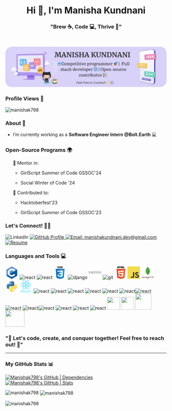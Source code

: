
<h1 align="center" color="black">Hi 👋, I'm Manisha Kundnani</h1>
<h3 align="center"> "Brew ☕️, Code 💻, Thrive 🚀"</h3>
<br>
<p aling="center"> <img src="./github-bannerman-modified.png" alt="banner-image"> </p>

<h3 align="left">Profile Views &#128064</h3>
 <img src="https://komarev.com/ghpvc/?username=manishak798&label=Profile%20views&color=CDB699&style=flat" alt="manishak798" /> 
<h3 align="left">About &#128173</h3>

- I’m currently working as a **Software Engineer Intern @Bolt.Earth** 💻


<h3 align="left">Open-Source Programs 🌍</h3> 
<ul>
 🌱 Mentor in:
 
- GirlScript Summer of Code GSSOC'24
  
- Social Winter of Code '24

🌟 Contributed to:

- Hacktoberfest'23 

- GirlScript Summer of Code GSSOC'23


</ul>

<h3 align="left">Let's Connect! 🤝🏻</h3>
 <p>
 
 <a href="https://www.linkedin.com/in/manisha-kundnani/" style=text-decoration:none>
 <img src="https://img.shields.io/badge/LinkedIn-Manisha Kundnani-89CFF0?style=flat&logo=linkedin" alt="LinkedIn" />
 </a>

<a href="https://github.com/manishak798" text-decoration="none" >
 <img src="https://img.shields.io/badge/GitHub-manishak798-ECECEC?style=flat&logo=github" alt="GitHub Profile" />
</a>

<a href="mailto:manishakundnani.dev@gmail.com">
<img src="https://img.shields.io/badge/Email-FFCCCB?style=flat&logo=gmail" alt="Email: manishakundnani.dev@gmail.com" /> 
</a>

<a href="">
    <img src="https://img.shields.io/badge/Resume-4285F4?style=flat&logo=google-drive&logoColor=white" alt="Resume" />
</a>

</p>

 
<h3 align="left">Languages and Tools &#128187</h3>
<p align="left"> <img src="https://raw.githubusercontent.com/devicons/devicon/master/icons/c/c-original.svg" alt="c" width="40" height="40"/> <img src="https://cdn.jsdelivr.net/gh/devicons/devicon@latest/icons/cplusplus/cplusplus-original.svg" alt="react" width="40" height="40" /> <img src="https://cdn.jsdelivr.net/gh/devicons/devicon@latest/icons/nextjs/nextjs-original-wordmark.svg" alt="react" width="40" height="40"  /> <img src="https://raw.githubusercontent.com/devicons/devicon/master/icons/css3/css3-original-wordmark.svg" alt="css3" width="40" height="40"/> <img src="https://cdn.worldvectorlogo.com/logos/django.svg" alt="django" width="40" height="40"/>  <img src="https://raw.githubusercontent.com/devicons/devicon/master/icons/express/express-original-wordmark.svg" alt="express" width="40" height="40"/>  <img src="https://www.vectorlogo.zone/logos/git-scm/git-scm-icon.svg" alt="git" width="40" height="40"/> <img src="https://raw.githubusercontent.com/devicons/devicon/master/icons/html5/html5-original-wordmark.svg" alt="html5" width="40" height="40"/><img src="https://raw.githubusercontent.com/devicons/devicon/master/icons/javascript/javascript-original.svg" alt="javascript" width="40" height="40"/> <img src="https://raw.githubusercontent.com/devicons/devicon/master/icons/mongodb/mongodb-original-wordmark.svg" alt="mongodb" width="40" height="40"/> <img src="https://raw.githubusercontent.com/devicons/devicon/master/icons/python/python-original.svg" alt="python" width="40" height="40"/> <img src="https://raw.githubusercontent.com/devicons/devicon/master/icons/react/react-original-wordmark.svg" alt="react" width="40" height="40"/>  <img src="https://cdn.jsdelivr.net/gh/devicons/devicon@latest/icons/postgresql/postgresql-original-wordmark.svg" alt="react" width="40" height="40" /> <img src="https://cdn.jsdelivr.net/gh/devicons/devicon@latest/icons/svelte/svelte-original.svg" alt="react" width="40" height="40" /> <img src="https://cdn.jsdelivr.net/gh/devicons/devicon@latest/icons/azuresqldatabase/azuresqldatabase-original.svg" alt="react" width="40" height="40" /> <img src="https://cdn.jsdelivr.net/gh/devicons/devicon@latest/icons/bootstrap/bootstrap-original.svg" alt="react" width="40" height="40" /> <img src="https://cdn.jsdelivr.net/gh/devicons/devicon@latest/icons/go/go-original.svg" alt="react" width="40" height="40" /> <img src="https://cdn.jsdelivr.net/gh/devicons/devicon@latest/icons/redux/redux-original.svg" alt="react" width="40" height="40" /><img src="https://cdn.jsdelivr.net/gh/devicons/devicon@latest/icons/firebase/firebase-original.svg" alt="react" width="40" height="40"  /> <img src="https://cdn.jsdelivr.net/gh/devicons/devicon@latest/icons/tailwindcss/tailwindcss-original.svg" alt="react" width="40" height="40"  /> <img src="https://cdn.jsdelivr.net/gh/devicons/devicon@latest/icons/nodejs/nodejs-original-wordmark.svg" alt="react" width="40" height="40"  /><img src="https://cdn.jsdelivr.net/gh/devicons/devicon@latest/icons/vitejs/vitejs-original.svg"  alt="react" width="40" height="40"/> <img src="https://cdn.jsdelivr.net/gh/devicons/devicon@latest/icons/githubactions/githubactions-original.svg"  alt="react" width="40" height="40" /> <img src="https://cdn.jsdelivr.net/gh/devicons/devicon@latest/icons/typescript/typescript-original.svg"  alt="react" width="40" height="40" /> <img src="https://cdn.jsdelivr.net/gh/devicons/devicon@latest/icons/java/java-original.svg" alt="react" width="40" height="40" />  <img src="https://cdn.jsdelivr.net/gh/devicons/devicon@latest/icons/amazonwebservices/amazonwebservices-original-wordmark.svg"  width="40" height="40" /> <img src="https://cdn.jsdelivr.net/gh/devicons/devicon@latest/icons/redis/redis-original.svg" width="40" height="40" />  <img src="https://cdn.jsdelivr.net/gh/devicons/devicon@latest/icons/apachekafka/apachekafka-original-wordmark.svg" width="50" height="50" />  <img src="https://cdn.jsdelivr.net/gh/devicons/devicon@latest/icons/elasticsearch/elasticsearch-original-wordmark.svg" width="60" height="50" />
            </p> 
          
 <h3>   "🚀 Let's code, create, and conquer together! <b>Feel free to reach out! </b> 🌟"</h3>
 
<b><hr></b>
<h3 align="left">My GitHub Stats 📊</h3>

 [![Manishak798's GitHub | Dependencies](https://stats.quine.sh/Manishak798/dependencies?theme=light)](https://quine.sh?utm_source=widgets&utm_campaign=Manishak798) &nbsp;&nbsp; &nbsp;  [![Manishak798's GitHub | Stats](https://stats.quine.sh/Manishak798/github?theme=light)](https://quine.sh?utm_source=widgets&utm_campaign=Manishak798)    <p><img align="left" src="https://github-readme-stats.vercel.app/api/top-langs?username=manishak798&show_icons=true&locale=en&layout=compact" alt="manishak798" /></p>   <p>&nbsp;<img align="center" src="https://github-readme-stats.vercel.app/api?username=manishak798&show_icons=true&locale=en" alt="manishak798" /></p>   <p><img align="center" src="https://github-readme-streak-stats.herokuapp.com/?user=manishak798&" alt="manishak798" /></p>

<div style="display: flex;">
 




</div>
